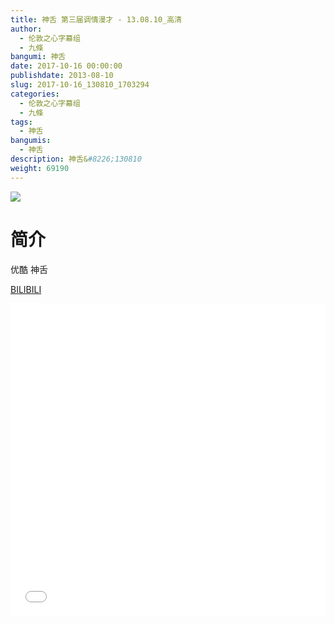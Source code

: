 ```yaml
---
title: 神舌 第三届调情漫才 - 13.08.10_高清
author: 
  - 伦敦之心字幕组
  - 九條
bangumi: 神舌
date: 2017-10-16 00:00:00
publishdate: 2013-08-10
slug: 2017-10-16_130810_1703294
categories: 
  - 伦敦之心字幕组
  - 九條
tags: 
  - 神舌
bangumis: 
  - 神舌
description: 神舌&#8226;130810
weight: 69190
---
```


![](https://i.imgur.com/9NPYBG9.png)

# 简介  
优酷 神舌

  [BILIBILI](https://www.bilibili.com/video/av1703294/)


<div class="vcontainer">  <iframe class='video' src="//www.bilibili.com/blackboard/player.html?aid=1703294" width="100%" height="500" frameborder="0" allowfullscreen="allowfullscreen"></iframe></div>

